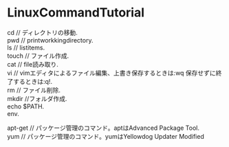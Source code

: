 # LinuxCommandTutorial
cd // ディレクトリの移動.  
pwd // printworkkingdirectory.   
ls // listitems.  
touch // ファイル作成.  
cat // file読み取り.  
vi // vimエディタによるファイル編集、上書き保存するときは:wq 保存せずに終了するときは:q!.  
rm // ファイル削除.  
mkdir //フォルダ作成.  
echo $PATH.  
env.  

apt-get // パッケージ管理のコマンド。aptはAdvanced Package Tool.  
yum // パッケージ管理のコマンド。yumはYellowdog Updater Modified


